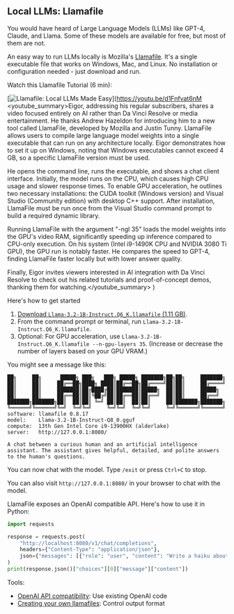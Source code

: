 ## Local LLMs: Llamafile

You would have heard of Large Language Models (LLMs) like GPT-4, Claude, and Llama. Some of these models are available for free, but most of them are not.

An easy way to run LLMs locally is Mozilla's [Llamafile](https://github.com/Mozilla-Ocho/llamafile). It's a single executable file that works on Windows, Mac, and Linux. No installation or configuration needed - just download and run.

Watch this Llamafile Tutorial (6 min):

[![Llamafile: Local LLMs Made Easy](https://img.youtube.com/vi/d1Fnfvat6nM/0.jpg)](https://youtu.be/d1Fnfvat6nM
<youtube_summary>Eigor, addressing his regular subscribers, shares a video focused entirely on AI rather than Da Vinci Resolve or media entertainment. He thanks Andrew Hazeldon for introducing him to a new tool called LlamaFile, developed by Mozilla and Justin Tunny. LlamaFile allows users to compile large language model weights into a single executable that can run on any architecture locally. Eigor demonstrates how to set it up on Windows, noting that Windows executables cannot exceed 4 GB, so a specific LlamaFile version must be used.

He opens the command line, runs the executable, and shows a chat client interface. Initially, the model runs on the CPU, which causes high CPU usage and slower response times. To enable GPU acceleration, he outlines two necessary installations: the CUDA toolkit (Windows version) and Visual Studio (Community edition) with desktop C++ support. After installation, LlamaFile must be run once from the Visual Studio command prompt to build a required dynamic library.

Running LlamaFile with the argument "-ngl 35" loads the model weights into the GPU's video RAM, significantly speeding up inference compared to CPU-only execution. On his system (Intel i9-1490K CPU and NVIDIA 3080 Ti GPU), the GPU run is notably faster. He compares the speed to GPT-4, finding LlamaFile faster locally but with lower answer quality.

Finally, Eigor invites viewers interested in AI integration with Da Vinci Resolve to check out his related tutorials and proof-of-concept demos, thanking them for watching.</youtube_summary>
)

Here's how to get started

1. [Download `Llama-3.2-1B-Instruct.Q6_K.llamafile` (1.11 GB)](https://huggingface.co/Mozilla/Llama-3.2-1B-Instruct-llamafile/blob/main/Llama-3.2-1B-Instruct.Q6_K.llamafile?download=true).
2. From the command prompt or terminal, run `Llama-3.2-1B-Instruct.Q6_K.llamafile`.
3. Optional: For GPU acceleration, use `Llama-3.2-1B-Instruct.Q6_K.llamafile --n-gpu-layers 35`. (Increase or decrease the number of layers based on your GPU VRAM.)

You might see a message like this:

```text
██╗     ██╗      █████╗ ███╗   ███╗ █████╗ ███████╗██╗██╗     ███████╗
██║     ██║     ██╔══██╗████╗ ████║██╔══██╗██╔════╝██║██║     ██╔════╝
██║     ██║     ███████║██╔████╔██║███████║█████╗  ██║██║     █████╗
██║     ██║     ██╔══██║██║╚██╔╝██║██╔══██║██╔══╝  ██║██║     ██╔══╝
███████╗███████╗██║  ██║██║ ╚═╝ ██║██║  ██║██║     ██║███████╗███████╗
╚══════╝╚══════╝╚═╝  ╚═╝╚═╝     ╚═╝╚═╝  ╚═╝╚═╝     ╚═╝╚══════╝╚══════╝
software: llamafile 0.8.17
model:    Llama-3.2-1B-Instruct-Q8_0.gguf
compute:  13th Gen Intel Core i9-13900HX (alderlake)
server:   http://127.0.0.1:8080/

A chat between a curious human and an artificial intelligence assistant. The assistant gives helpful, detailed, and polite answers to the human's questions.
```

You can now chat with the model. Type `/exit` or press `Ctrl+C` to stop.

You can also visit `http://127.0.0.1:8080/` in your browser to chat with the model.

LlamaFile exposes an OpenAI compatible API. Here's how to use it in Python:

```python
import requests

response = requests.post(
    "http://localhost:8080/v1/chat/completions",
    headers={"Content-Type": "application/json"},
    json={"messages": [{"role": "user", "content": "Write a haiku about coding"}]}
)
print(response.json()["choices"][0]["message"]["content"])
```

Tools:

- [OpenAI API compatibility](https://platform.openai.com/docs/api-reference/chat): Use existing OpenAI code
- [Creating your own llamafiles](https://github.com/Mozilla-Ocho/llamafile#creating-llamafiles): Control output format
